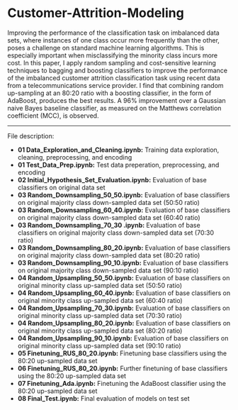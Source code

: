 # Customer-Attrition-Modeling
Improving the performance of the classification task on imbalanced data sets, where instances of one class occur more frequently than the other, poses a challenge on standard machine learning algorithms. This is especially important when misclassifying the minority class incurs more cost. In this paper, I apply random sampling and cost-sensitive learning techniques to bagging and boosting classifiers to improve the performance of the imbalanced customer attrition classification task using recent data from a telecommunications service provider. I find that combining random up-sampling at an 80:20 ratio with a boosting classifier, in the form of AdaBoost, produces the best results. A 96% improvement over a Gaussian naive Bayes baseline classifier, as measured on the Matthews correlation coefficient (MCC), is observed.

---
File description:
- **01 Data_Exploration_and_Cleaning.ipynb:** Training data exploration, cleaning, preprocessing, and encoding
- **01 Test_Data_Prep.ipynb:** Test data preperation, preprocessing, and encoding
- **02 Initial_Hypothesis_Set_Evaluation.ipynb:** Evaluation of base classifiers on original data set
- **03 Random_Downsampling_50_50.ipynb:** Evaluation of base classifiers on original majority class down-sampled data set (50:50 ratio)
- **03 Random_Downsampling_60_40.ipynb:** Evaluation of base classifiers on original majority class down-sampled data set (60:40 ratio)
- **03 Random_Downsampling_70_30 .ipynb:** Evaluation of base classifiers on original majority class down-sampled data set (70:30 ratio)
- **03 Random_Downsampling_80_20.ipynb:** Evaluation of base classifiers on original majority class down-sampled data set (80:20 ratio)
- **03 Random_Downsampling_90_10.ipynb:** Evaluation of base classifiers on original majority class down-sampled data set (90:10 ratio)
- **04 Random_Upsampling_50_50.ipynb:** Evaluation of base classifiers on original minority class up-sampled data set (50:50 ratio)
- **04 Random_Upsampling_60_40.ipynb:** Evaluation of base classifiers on original minority class up-sampled data set (60:40 ratio)
- **04 Random_Upsampling_70_30.ipynb:** Evaluation of base classifiers on original minority class up-sampled data set (70:30 ratio)
- **04 Random_Upsampling_80_20.ipynb:** Evaluation of base classifiers on original minority class up-sampled data set (80:20 ratio)
- **04 Random_Upsampling_90_10.ipynb:** Evaluation of base classifiers on original minority class up-sampled data set (90:10 ratio)
- **05 Finetuning_RUS_80_20.ipynb:** Finetuning base classifiers using the 80:20 up-sampled data set
- **06 Finetuning_RUS_80_20.ipynb:** Further finetuning of base classifiers using the 80:20 up-sampled data set
- **07 Finetuning_Ada.ipynb:** Finetuning the AdaBoost classifier using the 80:20 up-sampled data set
- **08 Final_Test.ipynb:** Final evaluation of models on test set
